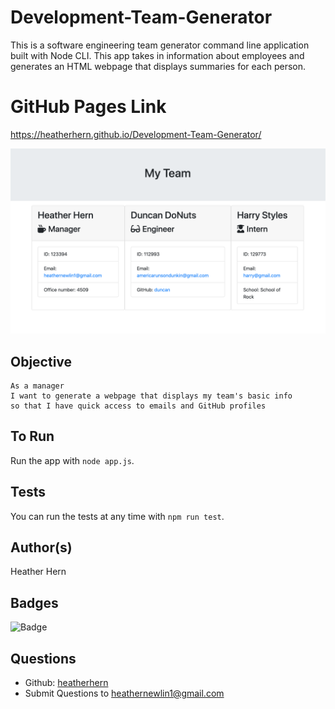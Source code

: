 # Development-Team-Generator

This is a software engineering team generator command line application built with Node CLI. This app takes in information about employees and generates an HTML webpage that displays summaries for each person. 

# GitHub Pages Link
https://heatherhern.github.io/Development-Team-Generator/

![Development Team Generator App Screenshot](/Assets/app.png)

## Objective

```
As a manager
I want to generate a webpage that displays my team's basic info
so that I have quick access to emails and GitHub profiles
```

## To Run
Run the app with `node app.js`. 

## Tests
You can run the tests at any time with `npm run test`.

## Author(s)
Heather Hern

## Badges
![Badge](https://img.shields.io/badge/license-MIT-<green>)  

## Questions
* Github: [heatherhern](http://github.com/heatherhern)
* Submit Questions to [heathernewlin1@gmail.com](heathernewlin1@gmail.com)


